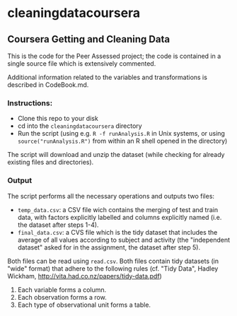 cleaningdatacoursera
====================

## Coursera Getting and Cleaning Data

This is the code for the Peer Assessed project; the code is contained
in a single source file which is extensively commented.

Additional information related to the variables and transformations is
described in CodeBook.md.

### Instructions:

* Clone this repo to your disk
* cd into the `cleaningdatacoursera` directory
* Run the script (using e.g. `R -f runAnalysis.R` in Unix systems, or using `source("runAnalysis.R")` from within an R shell opened in the directory)

The script will download and unzip the dataset (while checking for
already existing files and directories).

### Output

The script performs all the necessary operations and outputs two
files:

* `temp_data.csv`: a CSV file wich contains the merging of test and train data, with factors explicitly labelled and columns explicitly named (i.e. the dataset after steps 1-4).
* `final_data.csv`: a CVS file which is the tidy dataset that includes the average of all values according to subject and activity (the "independent dataset" asked for in the assignment, the dataset after step 5).

Both files can be read using `read.csv`.  Both files contain tidy datasets (in "wide" format) that adhere to the following rules (cf. 
"Tidy Data", Hadley Wickham, http://vita.had.co.nz/papers/tidy-data.pdf)

1. Each variable forms a column.
2. Each observation forms a row.
3. Each type of observational unit forms a table.
